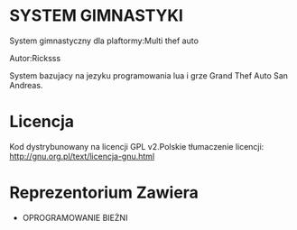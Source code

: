 SYSTEM GIMNASTYKI
================

System gimnastyczny dla plaftormy:Multi thef auto

Autor:Ricksss

System bazujacy na jezyku programowania lua i grze Grand Thef Auto San Andreas.

Licencja
================
Kod dystrybunowany na licencji GPL v2.Polskie tłumaczenie licencji: http://gnu.org.pl/text/licencja-gnu.html


Reprezentorium Zawiera
================
- OPROGRAMOWANIE BIEŻNI





